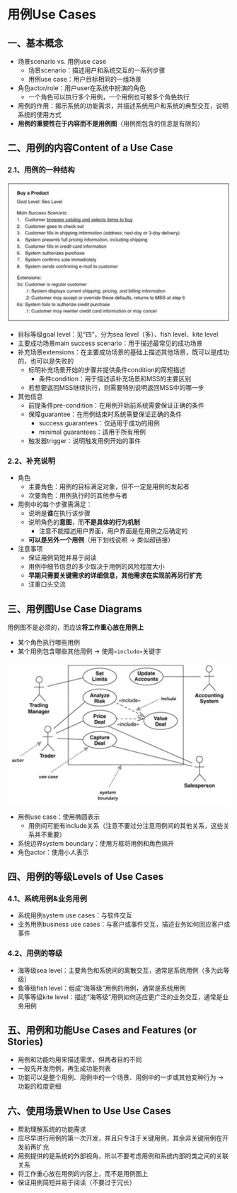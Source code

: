 # 用例Use Cases

## 一、基本概念

* 场景scenario vs. 用例use case
  * 场景scenario：描述用户和系统交互的一系列步骤
  * 用例use case：用户目标相同的一组场景
* 角色actor/role：用户user在系统中扮演的角色
  * 一个角色可以执行多个用例，一个用例也可被多个角色执行
* 用例的作用：揭示系统的功能需求，并描述系统用户和系统的典型交互，说明系统的使用方式
* **用例的重要性在于内容而不是用例图**（用例图包含的信息是有限的）



## 二、用例的内容Content of a Use Case

### 2.1、用例的一种结构

<img src="./images/09-用例的一种模板.png" alt="用例的一种模板" style="zoom:50%;" />

* 目标等级goal level：见“四”，分为sea level（多）、fish level、kite level
* 主要成功场景main success scenario：用于描述最常见的成功场景
* 补充场景extensions：在主要成功场景的基础上描述其他场景，既可以是成功的，也可以是失败的
  * 标明补充场景开始的步骤并提供条件condition的简短描述
    * 条件condition：用于描述该补充场景和MSS的主要区别
  * 若想要返回MSS继续执行，则需要特别说明返回MSS中的哪一步
* 其他信息
  * 前提条件pre-condition：在用例开始前系统需要保证正确的条件
  * 保障guarantee：在用例结束时系统需要保证正确的条件
    * success guarantees：仅适用于成功的用例
    * minimal guarantees：适用于所有用例
  * 触发器trigger：说明触发用例开始的事件

### 2.2、补充说明

* 角色
  * 主要角色：用例的目标满足对象，但不一定是用例的发起者
  * 次要角色：用例执行时的其他参与者
* 用例中的每个步骤需满足：
  * 说明是**谁**在执行该步骤
  * 说明角色的**意图**，而**不是具体的行为机制**
    * 注意不能描述用户界面，用户界面是在用例之后确定的
  * **可以是另外一个用例**（用下划线说明 -> 类似超链接）
* 注意事项
  * 保证用例简短并易于阅读
  * 用例中细节信息的多少取决于用例的风险程度大小
  * **早期只需要关键需求的详细信息，其他需求在实现前再另行扩充**
  * 注重口头交流



## 三、用例图Use Case Diagrams

用例图不是必须的，而应该**将工作重心放在用例上**

* 某个角色执行哪些用例
* 某个用例包含哪些其他用例 -> 使用`«include»`关键字

<img src="./images/09-用例图.png" alt="用例图" style="zoom:50%;" />

* 用例use case：使用椭圆表示
  * 用例间可能有include关系（注意不要过分注意用例间的其他关系，这些关系并不重要）
* 系统边界system boundary：使用方框将用例和角色隔开
* 角色actor：使用小人表示



## 四、用例的等级Levels of Use Cases

### 4.1、系统用例&业务用例

* 系统用例system use cases：与软件交互
* 业务用例business use cases：与客户或事件交互，描述业务如何回应客户或事件

### 4.2、用例的等级

* 海等级sea level：主要角色和系统间的离散交互，通常是系统用例（多为此等级）
* 鱼等级fish level：组成“海等级”用例的用例，通常是系统用例
* 风筝等级kite level：描述“海等级”用例如何适应更广泛的业务交互，通常是业务用例



## 五、用例和功能Use Cases and Features (or Stories)

* 用例和功能均用来描述需求，但两者目的不同
* 一般先开发用例，再生成功能列表
* 功能可以是整个用例、用例中的一个场景、用例中的一步或其他变种行为 -> 功能的粒度更细



## 六、使用场景When to Use Use Cases

* 帮助理解系统的功能需求
* 应尽早进行用例的第一次开发，并且只专注于关键用例，其余非关键用例在开发前再扩充
* 用例提供的是系统的外部视角，所以不要考虑用例和系统内部的类之间的关联关系
* 将工作重心放在用例的内容上，而不是用例图上
* 保证用例简短并易于阅读（不要过于冗长）